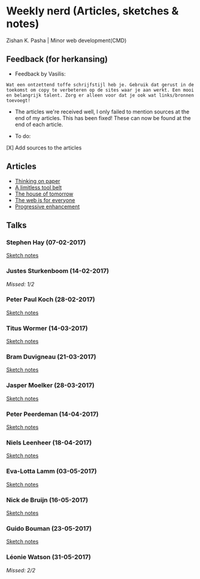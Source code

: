 # Weekly nerd (Articles, sketches & notes)

Zishan K. Pasha | Minor web development(CMD)

## Feedback (for herkansing)

* Feedback by Vasilis:
```
Wat een ontzettend toffe schrijfstijl heb je. Gebruik dat gerust in de toekomst om copy te verbeteren op de sites waar je aan werkt. Een mooi en belangrijk talent. Zorg er alleen voor dat je ook wat links/bronnen toevoegt!
```

* The articles we're received well, I only failed to mention sources at the end of my articles. This has been fixed! These can now be found at the end of each article.

* To do:

[X] Add sources to the articles

## Articles

* [Thinking on paper](../master/articles/sketchnoting.md)
* [A limitless tool belt](../master/articles/toolbelt.md)
* [The house of tomorrow](../master/articles/webofthings.md)
* [The web is for everyone](../master/articles/accessibility.md)
* [Progressive enhancement](../master/articles/progressive.md)

## Talks

### Stephen Hay (07-02-2017)

[Sketch notes](../master/notes/stephenhay.md)

### Justes Sturkenboom (14-02-2017)

*Missed: 1/2*

### Peter Paul Koch (28-02-2017)

[Sketch notes](../master/notes/peterpaul.md)

### Titus Wormer (14-03-2017)

[Sketch notes](../master/notes/titus.md)

### Bram Duvigneau (21-03-2017)

[Sketch notes](../master/notes/bram.md)

### Jasper Moelker (28-03-2017)

[Sketch notes](../master/notes/jasper.md)

### Peter Peerdeman (14-04-2017)

[Sketch notes](../master/notes/peter.md)

### Niels Leenheer (18-04-2017)

[Sketch notes](../master/notes/niels.md)

### Eva-Lotta Lamm (03-05-2017)

[Sketch notes](../master/notes/eva.md)

### Nick de Bruijn (16-05-2017)

[Sketch notes](../master/notes/nick.md)

### Guido Bouman (23-05-2017)

[Sketch notes](../master/notes/guido.md)

### Léonie Watson (31-05-2017)

*Missed: 2/2*

